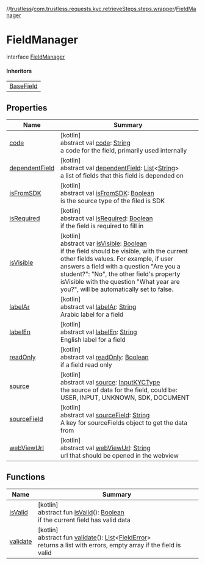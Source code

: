 //[trustless](../../../index.md)/[com.trustless.requests.kyc.retrieveSteps.steps.wrapper](../index.md)/[FieldManager](index.md)

# FieldManager

interface [FieldManager](index.md)

#### Inheritors

| |
|---|
| [BaseField](../../com.trustless.requests.kyc.retrieveSteps.steps.fields/-base-field/index.md) |

## Properties

| Name | Summary |
|---|---|
| [code](code.md) | [kotlin]<br>abstract val [code](code.md): [String](https://kotlinlang.org/api/latest/jvm/stdlib/kotlin/-string/index.html)<br>a code for the field, primarily used internally |
| [dependentField](dependent-field.md) | [kotlin]<br>abstract val [dependentField](dependent-field.md): [List](https://kotlinlang.org/api/latest/jvm/stdlib/kotlin.collections/-list/index.html)&lt;[String](https://kotlinlang.org/api/latest/jvm/stdlib/kotlin/-string/index.html)&gt;<br>a list of fields that this field is depended on |
| [isFromSDK](is-from-s-d-k.md) | [kotlin]<br>abstract val [isFromSDK](is-from-s-d-k.md): [Boolean](https://kotlinlang.org/api/latest/jvm/stdlib/kotlin/-boolean/index.html)<br>is the source type of the filed is SDK |
| [isRequired](is-required.md) | [kotlin]<br>abstract val [isRequired](is-required.md): [Boolean](https://kotlinlang.org/api/latest/jvm/stdlib/kotlin/-boolean/index.html)<br>if the field is required to fill in |
| [isVisible](is-visible.md) | [kotlin]<br>abstract var [isVisible](is-visible.md): [Boolean](https://kotlinlang.org/api/latest/jvm/stdlib/kotlin/-boolean/index.html)<br>if the field should be visible, with the current other fields values. For example, if user answers a field with a question &quot;Are you a student?&quot;: &quot;No&quot;, the other field's property isVisible with the question &quot;What year are you?&quot;, will be automatically set to false. |
| [labelAr](label-ar.md) | [kotlin]<br>abstract val [labelAr](label-ar.md): [String](https://kotlinlang.org/api/latest/jvm/stdlib/kotlin/-string/index.html)<br>Arabic label for a field |
| [labelEn](label-en.md) | [kotlin]<br>abstract val [labelEn](label-en.md): [String](https://kotlinlang.org/api/latest/jvm/stdlib/kotlin/-string/index.html)<br>English label for a field |
| [readOnly](read-only.md) | [kotlin]<br>abstract val [readOnly](read-only.md): [Boolean](https://kotlinlang.org/api/latest/jvm/stdlib/kotlin/-boolean/index.html)<br>if a field read only |
| [source](source.md) | [kotlin]<br>abstract val [source](source.md): [InputKYCType](../../com.trustless.requests.kyc.retrieveSteps/-input-k-y-c-type/index.md)<br>the source of data for the field, could be: USER, INPUT, UNKNOWN, SDK, DOCUMENT |
| [sourceField](source-field.md) | [kotlin]<br>abstract val [sourceField](source-field.md): [String](https://kotlinlang.org/api/latest/jvm/stdlib/kotlin/-string/index.html)<br>A key for sourceFields object to get the data from |
| [webViewUrl](web-view-url.md) | [kotlin]<br>abstract val [webViewUrl](web-view-url.md): [String](https://kotlinlang.org/api/latest/jvm/stdlib/kotlin/-string/index.html)<br>url that should be opened in the webview |

## Functions

| Name | Summary |
|---|---|
| [isValid](is-valid.md) | [kotlin]<br>abstract fun [isValid](is-valid.md)(): [Boolean](https://kotlinlang.org/api/latest/jvm/stdlib/kotlin/-boolean/index.html)<br>if the current field has valid data |
| [validate](validate.md) | [kotlin]<br>abstract fun [validate](validate.md)(): [List](https://kotlinlang.org/api/latest/jvm/stdlib/kotlin.collections/-list/index.html)&lt;[FieldError](../../com.trustless.requests.kyc.retrieveSteps.steps.fields/-field-error/index.md)&gt;<br>returns a list with errors, empty array if the field is valid |

